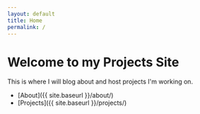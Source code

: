 ```yaml
---
layout: default
title: Home
permalink: /
---
```


# Welcome to my Projects Site

This is where I will blog about and host projects I'm working on.

- [About]({{ site.baseurl }}/about/)
- [Projects]({{ site.baseurl }}/projects/)
